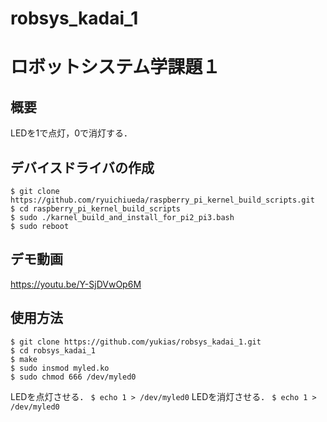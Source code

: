 # robsys_kadai_1
# ロボットシステム学課題１
## 概要
LEDを1で点灯，0で消灯する．
## デバイスドライバの作成
```
$ git clone https://github.com/ryuichiueda/raspberry_pi_kernel_build_scripts.git
$ cd raspberry_pi_kernel_build_scripts
$ sudo ./karnel_build_and_install_for_pi2_pi3.bash
$ sudo reboot
```
## デモ動画
<https://youtu.be/Y-SjDVwOp6M>

## 使用方法
```
$ git clone https://github.com/yukias/robsys_kadai_1.git
$ cd robsys_kadai_1
$ make
$ sudo insmod myled.ko
$ sudo chmod 666 /dev/myled0
```
LEDを点灯させる．
`$ echo 1 > /dev/myled0`
LEDを消灯させる．
`$ echo 1 > /dev/myled0`
